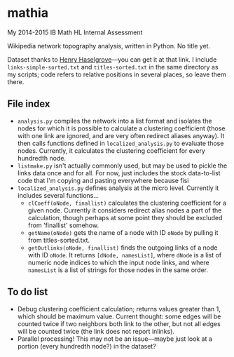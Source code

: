 mathia
======

My 2014-2015 IB Math HL Internal Assessment

Wikipedia network topography analysis, written in Python. No title yet.

Dataset thanks to [Henry Haselgrove](http://haselgrove.id.au/wikipedia.htm)––you can get it at that link. I include `links-simple-sorted.txt` and `titles-sorted.txt` in the same directory as my scripts; code refers to relative positions in several places, so leave them there.

## File index

+ `analysis.py` compiles the network into a list format and isolates the nodes for which it is possible to calculate a clustering coefficient (those with one link are ignored, and are very often redirect aliases anyway). It then calls functions defined in `localized_analysis.py` to evaluate those nodes. Currently, it calculates the clustering coefficient for every hundredth node.
+ `listmake.py` isn't actually commonly used, but may be used to pickle the links data once and for all. For now, just includes the stock data-to-list code that I'm copying and pasting everywhere because fisi
+ `localized_analysis.py` defines analysis at the micro level. Currently it includes several functions...
    + `clCoeff(oNode, finallist)` calculates the clustering coefficient for a given node. Currently it considers redirect alias nodes a part of the calculation, though perhaps at some point they should be excluded from 'finallist' somehow.
    + `getName(oNode)` gets the name of a node with ID `oNode` by pulling it from titles-sorted.txt.
    + `getOutlinks(oNode, finallist)` finds the outgoing links of a node with ID `oNode`. It returns `[dNode, namesList]`, where `dNode` is a list of numeric node indices to which the input node links, and where `namesList` is a list of strings for those nodes in the same order.


## To do list

+ Debug clustering coefficient calculation; returns values greater than 1, which should be maximum value. Current thought: some edges will be counted twice if two neighbors both link to the other, but not all edges will be counted twice (the link does not report inlinks).
+ Parallel processing! This may not be an issue––maybe just look at a portion (every hundredth node?) in the dataset?
